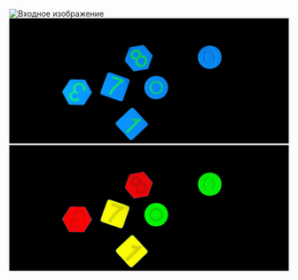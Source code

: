![Входное изображение](https://github.com/lizakat/DIP/blob/main/5_in.jpg)
![Результат первой лаборатороной](https://github.com/lizakat/DIP/blob/main/5_out_lab1.jpg)
![Результат второй лабораторной](https://github.com/lizakat/DIP/blob/main/5_out_lab2.jpg)
